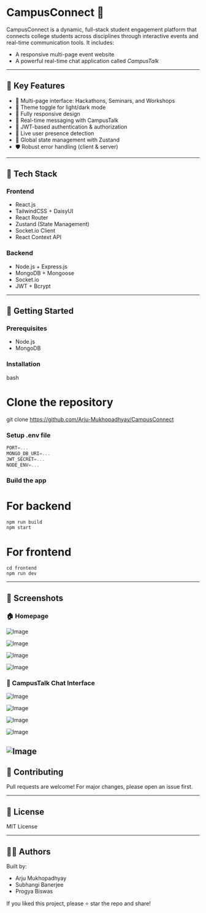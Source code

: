 # CampusConnect 🚀

CampusConnect is a dynamic, full-stack student engagement platform that connects college students across disciplines through interactive events and real-time communication tools. It includes:

* A responsive multi-page event website
* A powerful real-time chat application called *CampusTalk*

---

## 🌟 Key Features

* 🎯 Multi-page interface: Hackathons, Seminars, and Workshops
* 🌙 Theme toggle for light/dark mode
* 📱 Fully responsive design
* 💬 Real-time messaging with CampusTalk
* 🔐 JWT-based authentication & authorization
* 👥 Live user presence detection
* 🧠 Global state management with Zustand
* 🛡️ Robust error handling (client & server)

---

## 🧠 Tech Stack

### Frontend

* React.js
* TailwindCSS + DaisyUI
* React Router
* Zustand (State Management)
* Socket.io Client
* React Context API

### Backend

* Node.js + Express.js
* MongoDB + Mongoose
* Socket.io
* JWT + Bcrypt

---

## 🚀 Getting Started

### Prerequisites

* Node.js
* MongoDB

### Installation

bash
# Clone the repository
git clone https://github.com/Arju-Mukhopadhyay/CampusConnect

### Setup .env file

```js
PORT=...
MONGO_DB_URI=...
JWT_SECRET=...
NODE_ENV=...
```

### Build the app

# For backend
```
npm run build
npm start
```
# For frontend
```
cd frontend
npm run dev
```


---

## 📸 Screenshots

### 🏠 Homepage  
![Image](https://github.com/user-attachments/assets/e843d416-7e25-4094-9419-eb5a1b405e4d)

![Image](https://github.com/user-attachments/assets/55d73ff8-1fba-402b-9671-cf8df262bb2f)

![Image](https://github.com/user-attachments/assets/c2380de9-cfcb-4ab9-99fb-0c3a8ec7acc2)

![Image](https://github.com/user-attachments/assets/0880b11f-9156-41b7-9572-00e596a38af2)


### 💬 CampusTalk Chat Interface  
![Image](https://github.com/user-attachments/assets/bcd1c8a2-4e40-4452-9e64-01516984dff8)

![Image](https://github.com/user-attachments/assets/ab280f98-4c03-4620-9763-f9bb33e0b4d2)

![Image](https://github.com/user-attachments/assets/4fdac812-94cf-47d8-8a75-88b2e681f9a9)

![Image](https://github.com/user-attachments/assets/670df422-3b48-4d7c-9e36-e17370d0492a)

![Image](https://github.com/user-attachments/assets/8a5e4fc4-e29b-4272-8605-f5d3e72aba69)
---

## 🙌 Contributing

Pull requests are welcome! For major changes, please open an issue first.

---

## 📄 License

MIT License

---

## 👩‍💻 Authors

Built by:

* Arju Mukhopadhyay
* Subhangi Banerjee
* Progya Biswas

If you liked this project, please ⭐ star the repo and share!
